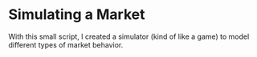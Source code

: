 # Simulating a Market

With this small script, I created a simulator (kind of like a game) to model different types of market behavior.